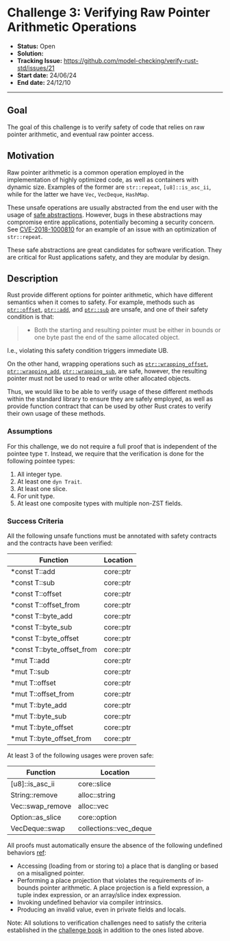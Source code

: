 # Challenge 3: Verifying Raw Pointer Arithmetic Operations

- **Status:** Open
- **Solution:**
- **Tracking Issue:** <https://github.com/model-checking/verify-rust-std/issues/21>
- **Start date:** 24/06/24
- **End date:** 24/12/10

-------------------


## Goal

The goal of this challenge is to verify safety of code that relies on raw pointer arithmetic, and eventual
raw pointer access.

## Motivation

Raw pointer arithmetic is a common operation employed in the implementation of highly optimized code,
as well as containers with dynamic size.
Examples of the former are `str::repeat`, `[u8]::is_asc_ii`,
while for the latter we have `Vec`, `VecDeque`, `HashMap`.

These unsafe operations are usually abstracted from the end user with the usage of
[safe abstractions](https://doc.rust-lang.org/beta/book/ch19-01-unsafe-rust.html#creating-a-safe-abstraction-over-unsafe-code).
However, bugs in these abstractions may compromise entire applications, potentially becoming a security concern.
See [CVE-2018-1000810](https://www.cvedetails.com/cve/CVE-2018-1000810/) for an example of an issue with an
optimization of `str::repeat`.

These safe abstractions are great candidates for software verification.
They are critical for Rust applications safety, and they are modular by design.

## Description

Rust provide different options for pointer arithmetic, which have different semantics when it comes to safety.
For example, methods such as [`ptr::offset`](https://doc.rust-lang.org/std/primitive.pointer.html#method.offset),
[`ptr::add`](https://doc.rust-lang.org/std/primitive.pointer.html#method.add),
and [`ptr::sub`](https://doc.rust-lang.org/std/primitive.pointer.html#method.sub)
are unsafe, and one of their safety condition is that:
> - Both the starting and resulting pointer must be either in bounds or one byte past the end of the same allocated object.

I.e., violating this safety condition triggers immediate UB.

On the other hand, wrapping operations such as
[`ptr::wrapping_offset`](https://doc.rust-lang.org/std/primitive.pointer.html#method.wrapping_offset),
[`ptr::wrapping_add`](https://doc.rust-lang.org/std/primitive.pointer.html#method.wrapping_add),
[`ptr::wrapping_sub`](https://doc.rust-lang.org/std/primitive.pointer.html#method.wrapping_sub),
are safe, however, the resulting pointer must not be used to read or write other allocated objects.

Thus, we would like to be able to verify usage of these different methods within the standard library
to ensure they are safely employed,
as well as provide function contract that can be used by other Rust crates to verify their own usage of these methods.

### Assumptions

For this challenge, we do not require a full proof that is independent of the pointee type `T`.
Instead, we require that the verification is done for the following pointee types:
1. All integer type.
2. At least one `dyn Trait`.
3. At least one slice.
4. For unit type.
5. At least one composite types with multiple non-ZST fields.

### Success Criteria

All the following unsafe functions must be annotated with safety contracts and the contracts have been verified:

| Function                    | Location |
|-----------------------------|----------|
| *const T::add              | core::ptr       |
| *const T::sub              | core::ptr       |
| *const T::offset           | core::ptr       |
| *const T::offset_from      | core::ptr       |
| *const T::byte_add         | core::ptr       |
| *const T::byte_sub         | core::ptr       |
| *const T::byte_offset      | core::ptr       |
| *const T::byte_offset_from | core::ptr       |
| *mut T::add              | core::ptr       |
| *mut T::sub              | core::ptr       |
| *mut T::offset           | core::ptr       |
| *mut T::offset_from      | core::ptr       |
| *mut T::byte_add         | core::ptr       |
| *mut T::byte_sub         | core::ptr       |
| *mut T::byte_offset      | core::ptr       |
| *mut T::byte_offset_from | core::ptr       |

At least 3 of the following usages were proven safe:

| Function          | Location      |
|-------------------|---------------|
| \[u8\]::is_asc_ii | core::slice   |
| String::remove    | alloc::string |
 | Vec::swap_remove | alloc::vec |
 | Option::as_slice | core::option |
 | VecDeque::swap   | collections::vec_deque |

All proofs must automatically ensure the absence of the following undefined behaviors [ref](https://github.com/rust-lang/reference/blob/142b2ed77d33f37a9973772bd95e6144ed9dce43/src/behavior-considered-undefined.md):

- Accessing (loading from or storing to) a place that is dangling or based on a misaligned pointer.
- Performing a place projection that violates the requirements of in-bounds pointer arithmetic.
A place projection is a field expression, a tuple index expression, or an array/slice index expression.
- Invoking undefined behavior via compiler intrinsics.
- Producing an invalid value, even in private fields and locals.

Note: All solutions to verification challenges need to satisfy the criteria established in the [challenge book](../general-rules.md)
in addition to the ones listed above.

